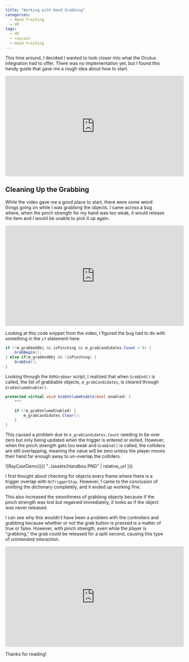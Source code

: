 ```yaml
---
title: "Working with Hand Grabbing"
categories:
  - Hand Tracking
  - VR
tags:
  - VR
  - raycast
  - Hand tracking
---
```


This time around, I decided I wanted to look closer into what the Oculus integration had to offer. There was no implementation yet, but I found this handy guide that gave me a rough idea about how to start.

<iframe width="560" height="315" src="https://www.youtube.com/embed/UoSzhoZ18bE" title="YouTube video player" frameborder="0" allow="accelerometer; autoplay; clipboard-write; encrypted-media; gyroscope; picture-in-picture" allowfullscreen></iframe>

## Cleaning Up the Grabbing

While the video gave me a good place to start, there were some weird things going on while I was grabbing the objects. I came across a bug where, when the pinch strength for my hand was too weak, it would release the item and I would be unable to pick it up again.

<iframe width="560" height="315" src="https://www.youtube.com/embed/g7AYl2puUsg" title="YouTube video player" frameborder="0" allow="accelerometer; autoplay; clipboard-write; encrypted-media; gyroscope; picture-in-picture" allowfullscreen></iframe>

Looking at this code snippet from the video, I figured the bug had to do with something in the `if` statement here:

```csharp
if (!m_grabbedObj && isPinching && m_grabCandidates.Count > 0) {
    GrabBegin();
} else if(m_grabbedObj && !isPinching) {
    GrabEnd();
}
```

Looking through the `OVRGrabber` script, I realized that when `GrabEnd()` is called, the list of grabbable objects, `m_grabCandidates`, is cleared through `GrabVolumeEnable()`.

```csharp
protected virtual void GrabVolumeEnable(bool enabled) {
    ***

    if (!m_grabVolumeEnabled) {
        m_grabCandidates.Clear();
    }
}
```

This caused a problem due to `m_grabCandidates.Count` needing to be over zero but only being updated when the trigger is entered or exited. However, when the pinch strength gets too weak and `GrabEnd()` is called, the colliders are still overlapping, meaning the value will be zero unless the player moves their hand far enough away to un-overlap the colliders.

![RayCastDemo]({{ "../assets/Handbox.PNG" | relative_url }})

I first thought about checking for objects every frame where there is a trigger overlap with `OnTriggerStay`. However, I came to the conclusion of omitting the dictionary completely, and it ended up working fine.

This also increased the smoothness of grabbing objects because if the pinch strength was lost but regained immediately, it looks as if the object was never released.

I can see why this wouldn't have been a problem with the controllers and grabbing because whether or not the grab button is pressed is a matter of true or false. However, with pinch strength, even while the player is "grabbing," the grab could be released for a split second, causing this type of unintended interaction.

<iframe width="560" height="315" src="https://www.youtube.com/embed/CTuBmr2FFRs" title="YouTube video player" frameborder="0" allow="accelerometer; autoplay; clipboard-write; encrypted-media; gyroscope; picture-in-picture" allowfullscreen></iframe>

Thanks for reading!